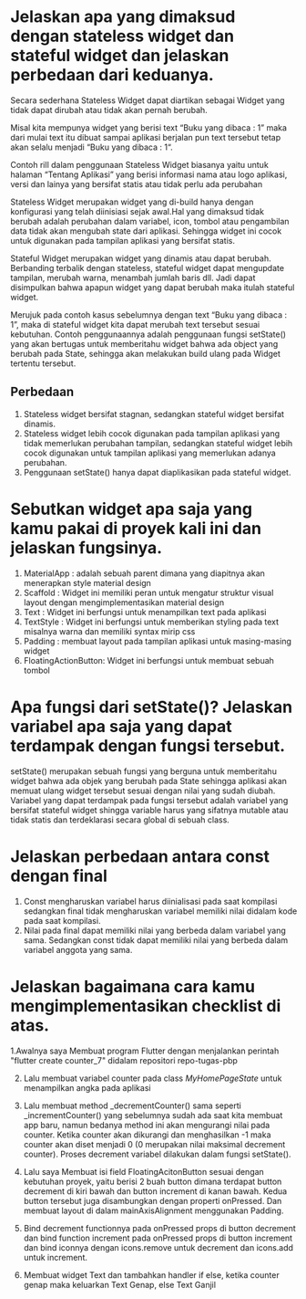 # Jelaskan apa yang dimaksud dengan stateless widget dan stateful widget dan jelaskan perbedaan dari keduanya.

Secara sederhana Stateless Widget dapat diartikan sebagai Widget yang tidak dapat dirubah atau tidak akan pernah berubah.

Misal kita mempunya widget yang berisi text “Buku yang dibaca : 1” maka dari mulai text itu dibuat sampai aplikasi berjalan pun text tersebut tetap akan selalu menjadi “Buku yang dibaca : 1“.

Contoh rill dalam penggunaan Stateless Widget biasanya yaitu untuk halaman “Tentang Aplikasi” yang berisi informasi nama atau logo aplikasi, versi dan lainya yang bersifat statis atau tidak perlu ada perubahan

Stateless Widget  merupakan widget yang di-build hanya dengan konfigurasi yang telah diinisiasi sejak awal.Hal yang dimaksud tidak berubah adalah perubahan dalam variabel, icon, tombol atau pengambilan data tidak akan mengubah state dari aplikasi. Sehingga widget ini cocok untuk digunakan pada tampilan aplikasi yang bersifat statis.

Stateful Widget merupakan widget yang dinamis atau dapat berubah. Berbanding terbalik dengan stateless, stateful widget dapat mengupdate tampilan, merubah warna, menambah jumlah baris dll. Jadi dapat disimpulkan bahwa apapun widget yang dapat berubah maka itulah stateful widget.

Merujuk pada contoh kasus sebelumnya dengan text “Buku yang dibaca : 1”, maka di stateful widget kita dapat merubah text tersebut sesuai kebutuhan. Contoh penggunaannya adalah penggunaan fungsi setState() yang akan bertugas untuk memberitahu widget bahwa ada object yang berubah pada State, sehingga akan melakukan build ulang pada Widget tertentu tersebut.

## Perbedaan
1. Stateless widget bersifat stagnan, sedangkan stateful widget bersifat dinamis.
2. Stateless widget lebih cocok digunakan pada tampilan aplikasi yang tidak memerlukan perubahan tampilan, sedangkan stateful widget lebih cocok digunakan untuk tampilan aplikasi yang memerlukan adanya perubahan. 
3. Penggunaan setState() hanya dapat diaplikasikan pada stateful widget.

# Sebutkan widget apa saja yang kamu pakai di proyek kali ini dan jelaskan fungsinya.
1. MaterialApp : adalah sebuah parent dimana yang diapitnya akan menerapkan style material design
2. Scaffold : Widget ini memiliki peran untuk mengatur struktur visual layout dengan mengimplementasikan material design
3. Text : Widget ini berfungsi untuk menampilkan text pada aplikasi
4. TextStyle : Widget ini berfungsi untuk memberikan styling pada text misalnya warna dan memiliki syntax mirip css
5. Padding : membuat layout pada tampilan aplikasi untuk masing-masing widget
6. FloatingActionButton: Widget ini berfungsi untuk membuat sebuah tombol

# Apa fungsi dari setState()? Jelaskan variabel apa saja yang dapat terdampak dengan fungsi tersebut.
setState() merupakan sebuah fungsi yang berguna untuk memberitahu widget bahwa ada objek yang berubah pada State sehingga aplikasi akan memuat ulang widget tersebut sesuai dengan nilai yang sudah diubah. Variabel yang dapat terdampak pada fungsi tersebut adalah variabel yang bersifat stateful widget shingga variable harus yang sifatnya mutable atau tidak statis dan terdeklarasi secara global di sebuah class.

# Jelaskan perbedaan antara const dengan final
1. Const mengharuskan variabel harus diinialisasi pada saat kompilasi sedangkan final tidak mengharuskan variabel memiliki nilai didalam kode pada saat kompilasi.
2. Nilai pada final dapat memiliki nilai yang berbeda dalam variabel yang sama. Sedangkan const tidak dapat memiliki nilai yang berbeda dalam variabel anggota yang sama.

# Jelaskan bagaimana cara kamu mengimplementasikan checklist di atas.

 1.Awalnya saya Membuat program Flutter dengan menjalankan perintah "flutter create counter_7" didalam repositori repo-tugas-pbp

2. Lalu membuat variabel counter pada class _MyHomePageState_ untuk menampilkan angka pada aplikasi

3. Lalu membuat method _decrementCounter() sama seperti _incrementCounter() yang sebelumnya sudah ada saat kita membuat app baru, namun bedanya method ini akan mengurangi nilai pada counter. Ketika counter akan dikurangi dan menghasilkan -1 maka counter akan diset menjadi 0 (0 merupakan nilai maksimal decrement counter). Proses decrement variabel dilakukan dalam fungsi setState().

4. Lalu saya Membuat isi field FloatingAcitonButton sesuai dengan kebutuhan proyek, yaitu berisi 2 buah button dimana terdapat button decrement di kiri bawah dan button increment di kanan bawah. Kedua button tersebut juga disambungkan dengan properti onPressed. Dan membuat layout di dalam mainAxisAlignment menggunakan Padding.

5. Bind decrement functionnya pada onPressed props di button decrement dan bind function increment pada onPressed props di button increment dan bind iconnya dengan icons.remove untuk decrement dan icons.add untuk increment.

6. Membuat widget Text dan tambahkan handler if else, ketika counter genap maka keluarkan Text Genap, else Text Ganjil
 
